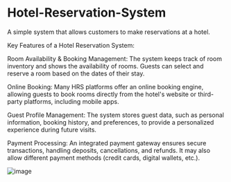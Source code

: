 # Hotel-Reservation-System
A simple system that allows customers to make reservations at a hotel.

 Key Features of a Hotel Reservation System:

Room Availability & Booking Management: The system keeps track of room inventory and shows the availability of rooms. Guests can select and reserve a room based on the dates of their stay.

Online Booking: Many HRS platforms offer an online booking engine, allowing guests to book rooms directly from the hotel's website or third-party platforms, including mobile apps.

Guest Profile Management: The system stores guest data, such as personal information, booking history, and preferences, to provide a personalized experience during future visits.

Payment Processing: An integrated payment gateway ensures secure transactions, handling deposits, cancellations, and refunds. It may also allow different payment methods (credit cards, digital wallets, etc.).


![image](https://github.com/user-attachments/assets/d1fc8637-bb46-493c-9a71-3fb1169895e7)

